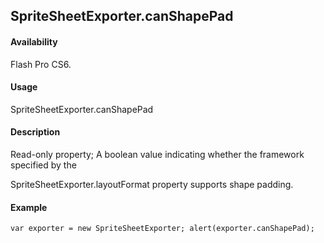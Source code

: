 ## SpriteSheetExporter.canShapePad

#### Availability

Flash Pro CS6.

#### Usage

SpriteSheetExporter.canShapePad

#### Description

Read-only property; A boolean value indicating whether the framework specified by the
>
SpriteSheetExporter.layoutFormat property supports shape padding.

#### Example

```
var exporter = new SpriteSheetExporter; alert(exporter.canShapePad);

```
